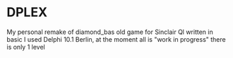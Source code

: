 # DPLEX
My personal remake of diamond_bas old game for Sinclair Ql written in basic
I used Delphi 10.1 Berlin, at the moment all is "work in progress" there is only 1 level
